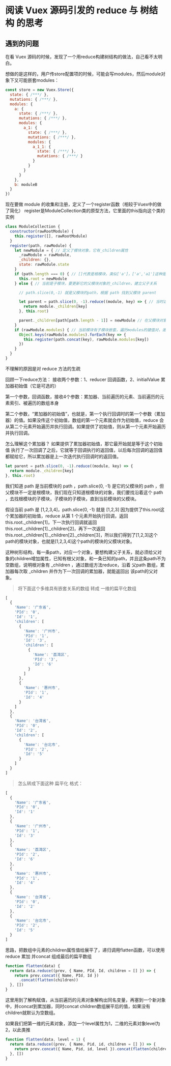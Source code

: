 # 阅读 Vuex 源码引发的 reduce 与 树结构 的思考

## 遇到的问题

在看 Vuex 源码的时候，发现了一个用reduce构建树结构的做法，自己看不太明白。

想做的是这样的，用户传store配置项的时候，可能会写modules，然后module对象下又可能嵌套modules：

```js
const store = new Vuex.Store({
  state: { /***/ },
  mutations: { /***/ },
  modules: {
    a: {
      state: { /***/ },
      mutations: { /***/ },
      modules: {
        a_1: {
          state: { /***/ },
          mutations: { /***/ },
          modules: {
            a_1_1: {
              state: { /***/ },
              mutations: { /***/ }
            }
          }
        }
      }
    },
    b: moduleB
  }
})
```

现在要做 module 的收集和注册，定义了一个register函数（相较于Vuex中的做了简化）
register是ModuleCollection类的原型方法，它里面的this指向这个类的实例

```js
class ModuleCollection {
  constructor(rawRootModule) {
    this.register([], rawRootModule)
  }
  register(path, rawModule) {
    let newModule = { // 定义了模块对象，它有_children属性
      _rawModule = rawModule,
      _children: {},
      state: rawModule.state
    }
    if (path.length === 0) { // []代表是根模块，类似['a']，['a','a1']这种是子模块
      this.root = newModule
    } else { // 当前是子模块，要更新它的父模块对象的_children，建立父子关系

      // path.slice(0,-1) 就是父模块的path，根据 path 找到父模块 parent

      let parent = path.slice(0, -1).reduce((module, key) => { // 当时这里没搞懂
        return module._children[key]
      }, this.root)

      parent._children[path[path.length - 1]] = newModule // 在父模块对象增加子模块对象属性
    }
    if (rawModule.modules) { // 当前模块有子模块嵌套，遍历modules的键值对，递归调用register
      Object.keys(rawModule.modules).forEach(key => {
        this.register(path.concat(key), rawModule.modules[key])
      })
    }
  }
}
```

不理解的原因是对 reduce 方法的生疏

回顾一下reduce方法：
接收两个参数：1、reducer 回调函数，2、initialValue 累加器初始值（它是可选的）

第一个参数，回调函数，接收4个参数：累加器、当前遍历的元素、当前遍历的元素索引、被遍历的数组本身

第二个参数，“累加器的初始值”，也就是，第一个执行回调时的第一个参数（累加器）的值。如果没传这个初始值，数组的第一个元素就会作为初始值，reduce 会从第二个元素开始遍历并执行回调。如果提供了初始值，则从第一个元素开始遍历并执行回调。

怎么理解这个累加器？
如果提供了累加器初始值，那它最开始就是等于这个初始值
执行了一次回调了之后，它就等于回调执行的返回值，以后每次回调的返回值都赋给它，所以累加器是上一次迭代执行回调时的返回值。

```js
let parent = path.slice(0, -1).reduce((module, key) => {
  return module._children[key]
}, this.root)
```

我们知道 path 是当前模块的 path ，path.slice(0, -1) 是它的父模块的 path ，但父模块不一定是根模块，我们现在只知道根模块的对象，我们要找沿着这个 path ，去找根模块的子模块，子模块的子模块，直到当前模块的父模块。

假设当前 path 是 [1,2,3,4]，path.slice(0, -1) 就是 [1,2,3]
因为提供了this.root这个累加器的初始值，reduce 从第 1 个元素开始执行回调，返回this.root._children[1]，下一次执行回调就返回 this.root._children[1]._children[2]，再下一次返回 this.root._children[1]._children[2]._children[3]，所以我们得到了[1,2,3]这个path的模块对象，也就是[1,2,3,4]这个path的模块的父模块对象。

这种树形结构，每一条path，对应一个对象，要想构建父子关系，就必须给父对象的children增加属性，已知有根父对象，和一条已知的path，并且这条path不为空数组，说明根对象有 _children ，通过数组方法reduce，沿着 父path 数组，累加器每次取 _children 并作为下一次回调的累加器，就能返回出 该path的父对象。

> 将下面这个多维具有嵌套关系的数组 转成 一维的扁平化数组

```js
[
  {
    'Name': '广东省',
    'PId': '0',
    'Id': '1',
    'children': [
      {
        'Name': '广州市',
        'PId': '1',
        'Id': '3',
        'children': [
          {
            'Name': '荔湾区',
            'PId': '3',
            'Id': '6'
          }
        ]
      },
      {
        'Name': '惠州市',
        'PId': '1',
        'Id': '4'
      }
    ]
  },
  {
    'Name': '台湾省',
    'PId': '0',
    'Id': '2',
    'children': [
      {
        'Name': '台北市',
        'PId': '2',
        'Id': '5'
      }
    ]
  }
]
```

> 怎么转成下面这种 扁平化 格式：

```js
[
  {
    'Name': '广东省',
    'PId': '0',
    'Id': '1'
  },
  {
    'Name': '广州市',
    'PId': '1',
    'Id': '3'
  },
  {
    'Name': '荔湾区',
    'PId': '2',
    'Id': '6'
  },
  {
    'Name': '惠州市',
    'PId': '1',
    'Id': '4'
  },
  {
    'Name': '台湾省',
    'PId': '0',
    'Id': '2'
  },
  {
    'Name': '台北市',
    'PId': '2',
    'Id': '5'
  }
]
```

思路，把数组中元素的children属性值给展平了，递归调用flatten函数，可以使用reduce 累加 并concat 组成最后的扁平数组

```js
function flatten(data) {
  return data.reduce((prev, { Name, PId, Id, children = [] }) => {
    return prev.concat({ Name, PId, Id })
      .concat(flatten(children))
  }, [])
}
```

这里用到了解构赋值，从当前遍历的元素对象解构出同名变量，再塞到一个新对象中，并concat到累加器，同时concat children数组展平后的值，如果没有children就默认为空数组。


如果我们把第一维的元素对象，添加一个level属性为1，二维的元素对象level为2，以此类推

```js
function flatten(data, level = 1) {
  return data.reduce((prev, { Name, Pid, id, children = [] }) => {
    return prev.concat({ Name, Pid, id, level }).concat(flatten(children, level+1))
  }, [])
}
```
